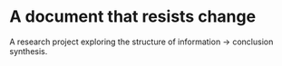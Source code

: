 # A document that resists change

A research project exploring the structure of information -> conclusion synthesis.
